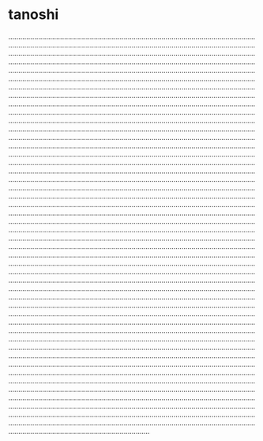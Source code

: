 # tanoshi
...........................................................................................................................................................................................................................................................................................................................................................................................................................................................................................................................................................................................................................................................................................................................................................................................................................................................................................................................................................................................................................................................................................................................................................................................................................................................................................................................................................................................................................................................................................................................................................................................................................................................................................................................................................................................................................................................................................................................................................................................................................................................................................................................................................................................................................................................................................................................................................................................................................................................................................................................................................................................................................................................................................................................................................................................................................................................................................................................................................................................................................................................................................................................................................................................................................................................................................................................................................................................................................................................................................................................................................................................................................................................................................................................................................................................................................................................................................................................................................................................................................................................................................................................................................................................................................................................................................................................................................................................................................................................................................................................................................................................................................................................................................................................................................................................................................................................................................................................................................................................................................................................................................................................................................................................................................................................................................................................................................................................................................................................................................................................................................................................................................................................................................................................................................................................................................................................................................................................................................................................................................................................................................................................................